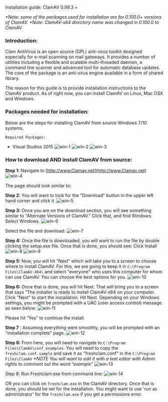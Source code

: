 Installation guide: ClamAV 0.99.3 +

_*Note: some of the packages used for installation are for 0.100.0+ versions of ClamAV._
_*Note: ClamAV-x64 directory name was changed in 0.100.0 to ClamAV._

### Introduction:

Clam AntiVirus is an open source (GPL) anti-virus toolkit designed especially
for e-mail scanning on mail gateways. It provides a number of utilities including
a flexible and scalable multi-threaded daemon, a command line scanner and advanced
tool for automatic database updates. The core of the package is an anti-virus engine
available in a form of shared library.

The reason for this guide is to provide installation instructions to the ClamAV product.
As of right now, you can install ClamAV on Linux, Mac OSX and Windows.

### Packages needed for installation:

Below are the steps for installing ClamAV from source Windows 7/10 systems.

```
Required Packages:
```

- Visual Studios 2015
![win-1](https://github.com/Cisco-Talos/clamav-faq/blob/master/manual/pictures_4_markdown/Windows/win-1.jpg)
![win-2](https://github.com/Cisco-Talos/clamav-faq/blob/master/manual/pictures_4_markdown/Windows/win-2.jpg)
![win-3](https://github.com/Cisco-Talos/clamav-faq/blob/master/manual/pictures_4_markdown/Windows/win-3.jpg)

### How to download AND install ClamAV from source:

**Step 1:**
Navigate to [http://www.Clamav.net](http://www.Clamav.net)
![win-4](https://github.com/Cisco-Talos/clamav-faq/blob/master/manual/pictures_4_markdown/Windows/win-4.jpg)

The page should look similar to:

**Step 2:**
You will want to look for the "Download" button in the upper left hand corner and click it.
![win-5](https://github.com/Cisco-Talos/clamav-faq/blob/master/manual/pictures_4_markdown/Windows/win-5.jpg)

**Step 3:**
Once you are on the download section, you will see something similar to "Alternate Versions of
ClamAV." Click that, and find Windows. Select Windows.
![win-6](https://github.com/Cisco-Talos/clamav-faq/blob/master/manual/pictures_4_markdown/Windows/win-6.jpg)

Select the file and download:
![win-7](https://github.com/Cisco-Talos/clamav-faq/blob/master/manual/pictures_4_markdown/Windows/win-7.jpg)

**Step 4:**
Once the file is downloaded, you will want to run the file by double clicking the setup.exe file.
Once that is done, you should see: Click Install
![win-8](https://github.com/Cisco-Talos/clamav-faq/blob/master/manual/pictures_4_markdown/Windows/win-8.jpg)
![win-9](https://github.com/Cisco-Talos/clamav-faq/blob/master/manual/pictures_4_markdown/Windows/win-9.jpg)

**Step 5:**
Now, you will hit “Next” which will take you to a screen to choose where to install ClamAV. For
this, we are going to keep it in `C:\Program Files\ClamAV-X64\` and select "everyone" who uses
this computer for whom can use ClamAV. You can choose the best options for you.
![win-10](https://github.com/Cisco-Talos/clamav-faq/blob/master/manual/pictures_4_markdown/Windows/win-10.jpg)

**Step 6:**
Once that is done, you will hit Next. That will bring you to a screen that says “The installer is
ready to install ClamAV-x64 on your computer. Click "Next" to start the installation.
Hit Next.
Depending on your Windows settings, you might be prompted with a UAC (user access control)
message as seen below:
![win-11](https://github.com/Cisco-Talos/clamav-faq/blob/master/manual/pictures_4_markdown/Windows/win-11.jpg)

Please hit “Yes” to continue the install.

**Step 7** :
Assuming everything went smoothly, you will be prompted with an "installation complete" page.
![win-12](https://github.com/Cisco-Talos/clamav-faq/blob/master/manual/pictures_4_markdown/Windows/win-12.jpg)

**Step 8:**
From here, you will need to navigate to `C:\Program Files\ClamAV\conf_examples`.
You will need to copy the `freshclam.conf.sample` and save it as "freshclam.conf" in the
`C:\Program Files\ClamAV`
_*NOTE You will want to edit it with a text editor with Admin rights to comment out the word “example”_
![win-13](https://github.com/Cisco-Talos/clamav-faq/blob/master/manual/pictures_4_markdown/Windows/win-13.jpg)

Step 9:
Run Freshclam.exe from command line:
![win-14](https://github.com/Cisco-Talos/clamav-faq/blob/master/manual/pictures_4_markdown/Windows/win-14.jpg)

OR you can click on `freshclam.exe` in the ClamAV directory. Once that is done, you should be set for the
installation. You might want to use 'run as administrator' for the `freshclam.exe` if you get a permissions error.



